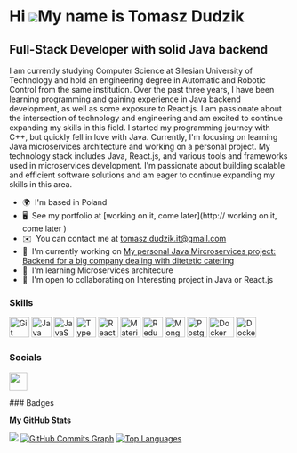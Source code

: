 Hi ![](https://user-images.githubusercontent.com/18350557/176309783-0785949b-9127-417c-8b55-ab5a4333674e.gif)My name is Tomasz Dudzik
=====================================================================================================================================

Full-Stack Developer with solid Java backend
--------------------------------------------

I am currently studying Computer Science at Silesian University of Technology and hold an engineering degree in Automatic and Robotic Control from the same institution. Over the past three years, I have been learning programming and gaining experience in Java backend development, as well as some exposure to React.js. I am passionate about the intersection of technology and engineering and am excited to continue expanding my skills in this field. I started my programming journey with C++, but quickly fell in love with Java. Currently, I'm focusing on learning Java microservices architecture and working on a personal project. My technology stack includes Java, React.js, and various tools and frameworks used in microservices development. I'm passionate about building scalable and efficient software solutions and am eager to continue expanding my skills in this area.

* 🌍  I'm based in Poland
* 🖥️  See my portfolio at [working on it, come later](http:// working on it, come later )
* ✉️  You can contact me at [tomasz.dudzik.it@gmail.com](mailto:tomasz.dudzik.it@gmail.com)
* 🚀  I'm currently working on [My personal Java Mircroservices project: Backend for a big company dealing with ditetetic catering](http://github.com/tomdud-developer/OurKitchenYourHealth)
* 🧠  I'm learning Microservices architecure
* 🤝  I'm open to collaborating on Interesting project in Java or React.js

### Skills

<p align="left">
<a href="https://git-scm.com/" target="_blank" rel="noreferrer"><img src="https://raw.githubusercontent.com/danielcranney/readme-generator/main/public/icons/skills/git-colored.svg" width="36" height="36" alt="Git" /></a>
<a href="https://www.oracle.com/java/" target="_blank" rel="noreferrer"><img src="https://raw.githubusercontent.com/danielcranney/readme-generator/main/public/icons/skills/java-colored.svg" width="36" height="36" alt="Java" /></a>
<a href="https://developer.mozilla.org/en-US/docs/Web/JavaScript" target="_blank" rel="noreferrer"><img src="https://raw.githubusercontent.com/danielcranney/readme-generator/main/public/icons/skills/javascript-colored.svg" width="36" height="36" alt="JavaScript" /></a>
<a href="https://www.typescriptlang.org/" target="_blank" rel="noreferrer"><img src="https://raw.githubusercontent.com/danielcranney/readme-generator/main/public/icons/skills/typescript-colored.svg" width="36" height="36" alt="TypeScript" /></a>
<a href="https://reactjs.org/" target="_blank" rel="noreferrer"><img src="https://raw.githubusercontent.com/danielcranney/readme-generator/main/public/icons/skills/react-colored.svg" width="36" height="36" alt="React" /></a>
<a href="https://mui.com/" target="_blank" rel="noreferrer"><img src="https://raw.githubusercontent.com/danielcranney/readme-generator/main/public/icons/skills/materialui-colored.svg" width="36" height="36" alt="Material UI" /></a>
<a href="https://redux.js.org/" target="_blank" rel="noreferrer"><img src="https://raw.githubusercontent.com/danielcranney/readme-generator/main/public/icons/skills/redux-colored.svg" width="36" height="36" alt="Redux" /></a>
<a href="https://www.mongodb.com/" target="_blank" rel="noreferrer"><img src="https://raw.githubusercontent.com/danielcranney/readme-generator/main/public/icons/skills/mongodb-colored.svg" width="36" height="36" alt="MongoDB" /></a>
<a href="https://www.postgresql.org/" target="_blank" rel="noreferrer"><img src="https://raw.githubusercontent.com/danielcranney/readme-generator/main/public/icons/skills/postgresql-colored.svg" width="36" height="36" alt="PostgreSQL" /></a>
<a href="https://www.docker.com/" target="_blank" rel="noreferrer"><img src="https://www.docker.com/wp-content/uploads/2022/03/Moby-logo.png" width="45" height="36" alt="Docker" /></a>
<a href="https://www.spring.com/" target="_blank" rel="noreferrer"><img src="https://cdn.freebiesupply.com/logos/large/2x/spring-3-logo-png-transparent.png" width="36" height="36" alt="Docker" /></a>
</p>

### Socials

<p align="left"> <a href="https://www.github.com/tomdud-developer" target="_blank" rel="noreferrer"><img src="https://raw.githubusercontent.com/danielcranney/readme-generator/main/public/icons/socials/github.svg" width="32" height="32" /></a></p>
### Badges

<b>My GitHub Stats</b>

<a href="http://www.github.com/tomdud-developer"><img src="https://github-readme-streak-stats.herokuapp.com/?user=tomdud-developer&stroke=ffffff&background=1c1917&ring=0891b2&fire=0891b2&currStreakNum=ffffff&currStreakLabel=0891b2&sideNums=ffffff&sideLabels=ffffff&dates=ffffff&hide_border=true" /></a>
<a href="http://www.github.com/tomdud-developer"><img src="https://github-readme-activity-graph.cyclic.app/graph?username=tomdud-developer&bg_color=1c1917&color=ffffff&line=0891b2&point=ffffff&area_color=1c1917&area=true&hide_border=true&custom_title=GitHub%20Commits%20Graph" alt="GitHub Commits Graph" /></a>
<a href="https://github.com/tomdud-developer" align="left"><img src="https://github-readme-stats.vercel.app/api/top-langs/?username=tomdud-developer&langs_count=10&title_color=0891b2&text_color=ffffff&icon_color=0891b2&bg_color=1c1917&hide_border=true&locale=en&custom_title=Top%20%Languages" alt="Top Languages" /></a>
